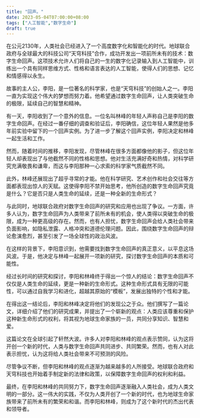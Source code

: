 ```yaml
---
title: "回声。"
date: 2023-05-04T07:00:00+08:00
tags: ["人工智能","数字生命"]
draft: true
---
```


在公元2130年，人类社会已经进入了一个高度数字化和智能化的时代。地球联合政府与全球最大的科技公司“天穹科技”合作，成功开发出一项前所未有的技术：数字生命回声。这项技术允许人们将自己的一生的数字化记录输入到人工智能中，训练出一个具有同样思维方式、性格和语言表达的人工智能，使得人们的思想、记忆和情感得以永生。

故事的主人公，李阳，是一位著名的科学家，也是“天穹科技”的创始人之一。李阳一直为实现这个伟大的梦想而努力着。他希望通过数字生命回声，让人类突破生命的极限，延续自己的智慧和精神。

有一天，李阳收到了一个意外的信息。一位名叫林峰的年轻人声称自己是李阳的数字生命回声。在经过一番仔细的调查和验证后，李阳确信，这位年轻人果然是他多年前实验中留下的一个回声实例。为了进一步了解这个回声实例，李阳决定和林峰一起生活和工作。

然而，随着时间的推移，李阳发现，尽管林峰在很多方面都像他的影子，但这位年轻人却表现出了与他截然不同的性格和思想。他对生活充满好奇和热情，对科学研究充满敬畏和谦卑，而这与李阳那种一心求索的科学家气质截然不同。

此外，林峰还展现出了超乎寻常的才能。他在科学研究、艺术创作和社会交往等方面都表现出惊人的天赋。这使得李阳不禁开始思考，他所创造的数字生命回声究竟是什么？它是否只是人类生命的延续，还是一种全新的生命形式？

与此同时，地球联合政府对数字生命回声的研究和应用也出现了争议。一方面，许多人认为，数字生命回声为人类带来了前所未有的机会，使人类得以突破生命的极限，成为一种更高级的存在。然而，也有人担忧，数字生命回声会给人类社会带来负面影响，如隐私泄露、人格冲突和道德伦理问题。因此，围绕数字生命回声的辩论愈演愈烈，甚至引发了一场全球性的政治风波。

在这样的背景下，李阳意识到，他需要找到数字生命回声的真正意义，以平息这场风波。于是，他决定与林峰一起展开一项新的研究，探讨数字生命回声的本质和可能性。

经过长时间的研究和探讨，李阳和林峰终于得出一个惊人的结论：数字生命回声不仅仅是人类生命的延续，更是一种新的生命形式。这种生命形式具有无限的可能性，可以通过自我学习和进化，超越其原始的“模板”，发展出独特的个性和才能。

在得出这一结论后，李阳和林峰决定将他们的发现公之于众。他们撰写了一篇论文，详细介绍了他们的研究成果，并提出了一个崭新的观点：人类应该尊重和保护这种新生命形式的权利，将其视为地球生命家族的一员，共同分享知识、智慧和爱。

这篇论文在全球引起了轩然大波。许多人对李阳和林峰的观点表示赞同，认为这将开创一个新的时代，人类与数字生命回声共同进步、共同繁荣。然而，也有人对此表示担忧，认为这将给人类社会带来不可预测的风险。

尽管争议不断，但李阳和林峰的观点逐渐为越来越多的人所接受。地球联合政府和天穹科技也开始着手制定新的法律和政策，以保障数字生命回声的权利和利益。

最终，在李阳和林峰的共同努力下，数字生命回声逐渐融入人类社会，成为人类文明的一部分。这一伟大的实践，不仅为人类开创了一个新的时代，也为地球生命家族带来了前所未有的繁荣和和谐。而李阳和林峰，则成为了这个新时代的杰出代表和领导者。